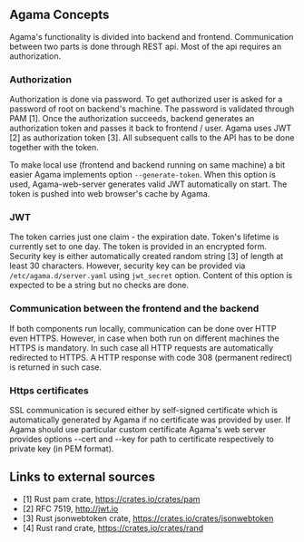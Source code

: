 ## Agama Concepts

Agama's functionality is divided into backend and frontend. Communication between two parts is done through REST api. Most of the api requires an authorization.

### Authorization

Authorization is done via password. To get authorized user is asked for a password of root on backend's machine. The password is validated through PAM [1]. Once the authorization succeeds, backend generates an authorization token and passes it back to frontend / user. Agama uses JWT [2] as authorization token [3]. All subsequent calls to the API has to be done together with the token.

To make local use (frontend and backend running on same machine) a bit easier Agama implements option ```--generate-token```. When this option is used, Agama-web-server generates valid JWT automatically on start. The token is pushed into web browser's cache by Agama.

### JWT

The token carries just one claim - the expiration date. Token's lifetime is currently set to one day. The token is provided in an encrypted form. Security key is either automatically created random string [3] of length at least 30 characters. However, security key can be provided via ```/etc/agama.d/server.yaml``` using ```jwt_secret``` option. Content of this option is expected to be a string but no checks are done.

### Communication between the frontend and the backend

If both components run locally, communication can be done over HTTP even HTTPS. However, in case when both run on different machines the HTTPS is mandatory. In such case all HTTP requests are automatically redirected to HTTPS. A HTTP response with code 308 (permanent redirect) is returned in such case.

### Https certificates

SSL communication is secured either by self-signed certificate which is automatically generated by Agama if no certificate was provided by user. If Agama should use particular custom certificate Agama's web server provides options --cert and --key for path to certificate respectively to private key (in PEM format).

## Links to external sources

- [1] Rust pam crate, https://crates.io/crates/pam
- [2] RFC 7519, http://jwt.io
- [3] Rust jsonwebtoken crate, https://crates.io/crates/jsonwebtoken
- [4] Rust rand crate, https://crates.io/crates/rand
